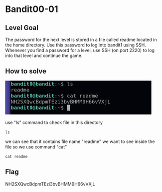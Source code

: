 # Bandit00-01

## Level Goal

The password for the next level is stored in a file called readme located in the home directory. Use this password to log into bandit1 using SSH. Whenever you find a password for a level, use SSH (on port 2220) to log into that level and continue the game.

## How to solve

![img](img/Bandit00-01_1.png)

use "ls" command to check file in this directory

```console
ls
```

we can see that it contains file name "readme" 
we want to see inside the file so we use
command "cat"
```console
cat readme
```

## Flag

NH2SXQwcBdpmTEzi3bvBHMM9H66vVXjL
